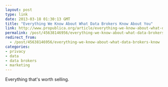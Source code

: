 ```yaml
---
layout: post
type: link
date: 2013-03-18 01:30:13 GMT
title: "Everything We Know About What Data Brokers Know About You"
link: http://www.propublica.org/article/everything-we-know-about-what-data-brokers-know-about-you
permalink: /post/45638146956/everything-we-know-about-what-data-brokers-know
redirect_from: 
  - /post/45638146956/everything-we-know-about-what-data-brokers-know
categories:
- privacy
- data
- data brokers
- marketing
---
```

<p>Everything that's worth selling.</p>